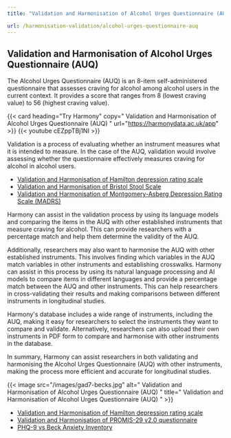 ```yaml
---
title: "Validation and Harmonisation of Alcohol Urges Questionnaire (AUQ)"

url: /harmonisation-validation/alcohol-urges-questionnaire-auq
---
```


## Validation and Harmonisation of Alcohol Urges Questionnaire (AUQ)

The Alcohol Urges Questionnaire (AUQ) is an 8-item self-administered questionnaire that assesses craving for alcohol among alcohol users in the current context. It provides a score that ranges from 8 (lowest craving value) to 56 (highest craving value). 

{{< card heading="Try Harmony" copy=" Validation and Harmonisation of Alcohol Urges Questionnaire (AUQ) " url="https://harmonydata.ac.uk/app" >}}
{{< youtube cEZppTBj1NI >}}

Validation is a process of evaluating whether an instrument measures what it is intended to measure. In the case of the AUQ, validation would involve assessing whether the questionnaire effectively measures craving for alcohol in alcohol users.

* [Validation and Harmonisation of Hamilton depression rating scale](/harmonisation-validation/hamilton-depression-rating-scale)
* [Validation and Harmonisation of Bristol Stool Scale](/harmonisation-validation/bristol-stool-scale)
* [Validation and Harmonisation of Montgomery-Asberg Depression Rating Scale (MADRS)](/harmonisation-validation/montgomery-asberg-depression-rating-scale-madrs)

Harmony can assist in the validation process by using its language models and comparing the items in the AUQ with other established instruments that measure craving for alcohol. This can provide researchers with a percentage match and help them determine the validity of the AUQ.

Additionally, researchers may also want to harmonise the AUQ with other established instruments. This involves finding which variables in the AUQ match variables in other instruments and establishing crosswalks. Harmony can assist in this process by using its natural language processing and AI models to compare items in different languages and provide a percentage match between the AUQ and other instruments. This can help researchers in cross-validating their results and making comparisons between different instruments in longitudinal studies.

Harmony's database includes a wide range of instruments, including the AUQ, making it easy for researchers to select the instruments they want to compare and validate. Alternatively, researchers can also upload their own instruments in PDF form to compare and harmonise with other instruments in the database.

In summary, Harmony can assist researchers in both validating and harmonising the Alcohol Urges Questionnaire (AUQ) with other instruments, making the process more efficient and accurate for longitudinal studies.


{{< image src="/images/gad7-becks.jpg" alt=" Validation and Harmonisation of Alcohol Urges Questionnaire (AUQ) " title=" Validation and Harmonisation of Alcohol Urges Questionnaire (AUQ) " >}}









* [Validation and Harmonisation of Hamilton depression rating scale](/harmonisation-validation/hamilton-depression-rating-scale)
* [Validation and Harmonisation of PROMIS-29 v2.0 questionnaire](/harmonisation-validation/promis-29-v2-0-questionnaire)
* [PHQ-9 vs Beck Anxiety Inventory](/phq-9-vs-beck-anxiety-inventory)
